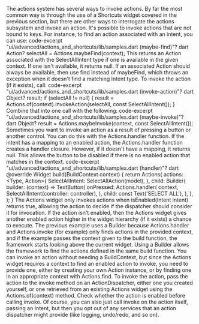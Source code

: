 The actions system has several ways to invoke actions.  By far the most common
way is through the use of a Shortcuts widget covered in the previous section,
but there are other ways to interrogate the actions subsystem and invoke an
action. It's possible to invoke actions that are not bound to keys.
For instance, to find an action associated with an intent, you can use:
code-excerpt "ui/advanced/actions_and_shortcuts/lib/samples.dart (maybe-find)"?
dart
Action<SelectAllIntent>? selectAll =
    Actions.maybeFind<SelectAllIntent>(context);
This returns an Action associated with the SelectAllIntent type if one is
available in the given context.  If one isn't available, it returns null. If
an associated Action should always be available, then use find instead of
maybeFind, which throws an exception when it doesn't find a matching Intent
type.
To invoke the action (if it exists), call:
code-excerpt "ui/advanced/actions_and_shortcuts/lib/samples.dart (invoke-action)"?
dart
Object? result;
if (selectAll != null) {
  result =
      Actions.of(context).invokeAction(selectAll, const SelectAllIntent());
}
Combine that into one call with the following:
code-excerpt "ui/advanced/actions_and_shortcuts/lib/samples.dart (maybe-invoke)"?
dart
Object? result =
    Actions.maybeInvoke<SelectAllIntent>(context, const SelectAllIntent());
Sometimes you want to invoke an action as a
result of pressing a button or another control.
You can do this with the Actions.handler function.
If the intent has a mapping to an enabled action,
the Actions.handler function creates a handler closure.
However, if it doesn't have a mapping, it returns null.
This allows the button to be disabled if
there is no enabled action that matches in the context.
code-excerpt "ui/advanced/actions_and_shortcuts/lib/samples.dart (handler)"?
dart
@override
Widget build(BuildContext context) {
  return Actions(
    actions: <Type, Action<Intent>>{
      SelectAllIntent: SelectAllAction(model),
    },
    child: Builder(
      builder: (context) => TextButton(
        onPressed: Actions.handler<SelectAllIntent>(
          context,
          SelectAllIntent(controller: controller),
        ),
        child: const Text('SELECT ALL'),
      ),
    ),
  );
}
The Actions widget only invokes actions when isEnabled(Intent intent)
returns true, allowing the action to decide if the dispatcher should consider it
for invocation.  If the action isn't enabled, then the Actions widget gives
another enabled action higher in the widget hierarchy (if it exists) a chance to
execute.
The previous example uses a Builder because Actions.handler and
Actions.invoke (for example) only finds actions in the provided context, and
if the example passes the context given to the build function, the framework
starts looking above the current widget.  Using a Builder allows the
framework to find the actions defined in the same build function.
You can invoke an action without needing a BuildContext, but since the
Actions widget requires a context to find an enabled action to invoke, you
need to provide one, either by creating your own Action instance, or by
finding one in an appropriate context with Actions.find.
To invoke the action, pass the action to the invoke method on an
ActionDispatcher, either one you created yourself, or one retrieved from an
existing Actions widget using the Actions.of(context) method. Check whether
the action is enabled before calling invoke. Of course, you can also just call
invoke on the action itself, passing an Intent, but then you opt out of any
services that an action dispatcher might provide (like logging, undo/redo, and
so on).
